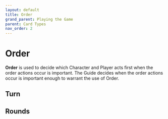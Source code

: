 ```yaml
---
layout: default
title: Order
grand_parent: Playing the Game
parent: Card Types
nav_order: 2
---
```



# Order

**Order** is used to decide which Character and Player acts first when the order actions occur is important. The Guide decides when the order actions occur is important enough to warrant the use of Order. 


## Turn

## Rounds